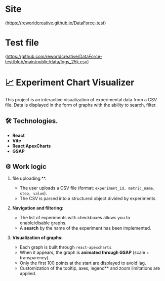# Site

(https://reworldcreative.github.io/DataForce-test)

# Test file

(https://github.com/reworldcreative/DataForce-test/blob/main/public/data/logs_25k.csv)

# 📈 Experiment Chart Visualizer

This project is an interactive visualization of experimental data from a CSV file. Data is displayed in the form of
graphs with the ability to search, filter.

## 🛠️ Technologies.

- **React**
- **Vite**
- **React ApexCharts**
- **GSAP**

## ⚙️ Work logic

1. file uploading:\*\*.

   - The user uploads a CSV file (format: `experiment_id, metric_name, step, value`).
   - The CSV is parsed into a structured object divided by experiments.

2. **Navigation and filtering:**

   - The list of experiments with checkboxes allows you to enable/disable graphs.
   - A **search** by the name of the experiment has been implemented.

3. **Visualization of graphs:**
   - Each graph is built through `react-apexcharts`.
   - When it appears, the graph is **animated through GSAP** (scale + transparency).
   - Only the first 100 points at the start are displayed to avoid lag.
   - Customization of the tooltip, axes, legend\*\* and zoom limitations are applied.
